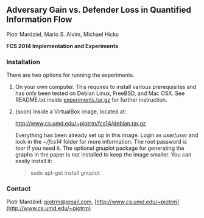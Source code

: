 ## Adversary Gain vs. Defender Loss in Quantified Information Flow
Piotr Mardziel, Mario S. Alvim, Michael Hicks

**FCS 2014 Implementation and Experiments**

### Installation

There are two options for running the experiments.

 1. On your own computer. This requires to install various
    prerequisites and has only been tested on Debian Linux, FreeBSD,
    and Mac OSX. See README.txt inside
    [experiments.tar.gz](experiments.tar.gz) for
    further instruction.

 2. (soon) Inside a VirtualBox image, located at:

    http://www.cs.umd.edu/~piotrm/fcs14/debian.tar.gz

    Everything has been already set up in this image. Login as
    *user*/*user* and look in the *~/fcs14* folder for more
    information. The root password is *toor* if you need it. The
    optional gnuplot package for generating the graphs in the paper is
    not installed to keep the image smaller. You can easily install
    it:

    > sudo apt-get install gnuplot

### Contact
Piotr Mardziel: [piotrm@gmail.com](mailto:piotrm@gmail.com), [http://www.cs.umd.edu/~piotrm](http://www.cs.umd.edu/~piotrm)
